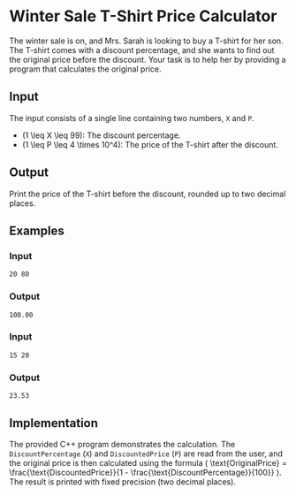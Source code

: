 # Winter Sale T-Shirt Price Calculator

The winter sale is on, and Mrs. Sarah is looking to buy a T-shirt for her son. The T-shirt comes with a discount percentage, and she wants to find out the original price before the discount. Your task is to help her by providing a program that calculates the original price.

## Input

The input consists of a single line containing two numbers, `X` and `P`. 
- \(1 \leq X \leq 99\): The discount percentage.
- \(1 \leq P \leq 4 \times 10^4\): The price of the T-shirt after the discount.

## Output

Print the price of the T-shirt before the discount, rounded up to two decimal places.

## Examples

### Input
```
20 80
```
### Output
```
100.00
```

### Input
```
15 20
```
### Output
```
23.53
```

## Implementation

The provided C++ program demonstrates the calculation. The `DiscountPercentage` (`X`) and `DiscountedPrice` (`P`) are read from the user, and the original price is then calculated using the formula \( \text{OriginalPrice} = \frac{\text{DiscountedPrice}}{1 - \frac{\text{DiscountPercentage}}{100}} \). The result is printed with fixed precision (two decimal places).